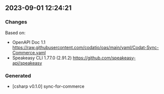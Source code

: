 

## 2023-09-01 12:24:21
### Changes
Based on:
- OpenAPI Doc 1.1 https://raw.githubusercontent.com/codatio/oas/main/yaml/Codat-Sync-Commerce.yaml
- Speakeasy CLI 1.77.0 (2.91.2) https://github.com/speakeasy-api/speakeasy
### Generated
- [csharp v0.1.0] sync-for-commerce